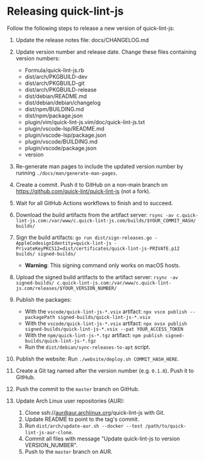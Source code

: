# Releasing quick-lint-js

Follow the following steps to release a new version of quick-lint-js:

1. Update the release notes file: docs/CHANGELOG.md

2. Update version number and release date. Change these files containing version
   numbers:
   * Formula/quick-lint-js.rb
   * dist/arch/PKGBUILD-dev
   * dist/arch/PKGBUILD-git
   * dist/arch/PKGBUILD-release
   * dist/debian/README.md
   * dist/debian/debian/changelog
   * dist/npm/BUILDING.md
   * dist/npm/package.json
   * plugin/vim/quick-lint-js.vim/doc/quick-lint-js.txt
   * plugin/vscode-lsp/README.md
   * plugin/vscode-lsp/package.json
   * plugin/vscode/BUILDING.md
   * plugin/vscode/package.json
   * version

3. Re-generate man pages to include the updated version number by running
   `./docs/man/generate-man-pages`.

4. Create a commit. Push it to GitHub on a non-main branch on
   https://github.com/quick-lint/quick-lint-js (not a fork).

5. Wait for all GitHub Actions workflows to finish and to succeed.

6. Download the build artifacts from the artifact server:
   `rsync -av c.quick-lint-js.com:/var/www/c.quick-lint-js.com/builds/$YOUR_COMMIT_HASH/ builds/`

7. Sign the build artifacts:
   `go run dist/sign-releases.go -AppleCodesignIdentity=quick-lint-js -PrivateKeyPKCS12=dist/certificates/quick-lint-js-PRIVATE.p12 builds/ signed-builds/`
   * **Warning**: This signing command only works on macOS hosts.

8. Upload the signed build artifacts to the artifact server:
   `rsync -av signed-builds/ c.quick-lint-js.com:/var/www/c.quick-lint-js.com/releases/$YOUR_VERSION_NUMBER/`

9. Publish the packages:
   * With the `vscode/quick-lint-js-*.vsix` artifact:
     `npx vsce publish --packagePath signed-builds/quick-lint-js-*.vsix`
   * With the `vscode/quick-lint-js-*.vsix` artifact:
     `npx ovsx publish signed-builds/quick-lint-js-*.vsix --pat YOUR_ACCESS_TOKEN`
   * With the `npm/quick-lint-js-*.tgz` artifact:
     `npm publish signed-builds/quick-lint-js-*.tgz`
   * Run the `dist/debian/sync-releases-to-apt` script.

10. Publish the website: Run `./website/deploy.sh COMMIT_HASH_HERE`.

11. Create a Git tag named after the version number (e.g. `0.1.0`). Push it to
    GitHub.

12. Push the commit to the `master` branch on GitHub.

13. Update Arch Linux user repositories (AUR):
    1. Clone ssh://aur@aur.archlinux.org/quick-lint-js with Git.
    2. Update README to point to the tag's commit.
    3. Run `dist/arch/update-aur.sh --docker --test /path/to/quick-lint-js-aur-clone`.
    4. Commit all files with message "Update quick-lint-js to version
       VERSION_NUMBER".
    5. Push to the `master` branch on AUR.

